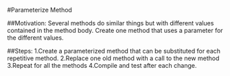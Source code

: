 #Parameterize Method

##Motivation:
Several methods do similar things but with different values contained in the method body.
Create one method that uses a parameter for the different values.

##Steps:
1.Create a parameterized method that can be substituted for each repetitive method. 
2.Replace one old method with a call to the new method
3.Repeat for all the methods
4.Compile and test after each change.
